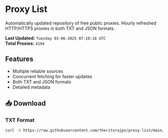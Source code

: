 # Proxy List

Automatically updated repository of free public proxies. Hourly refreshed HTTP/HTTPS proxies in both TXT and JSON formats.

**Last Updated:** `Tuesday 03-06-2025 07:10:18 UTC`  
**Total Proxies:** `4194`

## Features
- Multiple reliable sources
- Concurrent fetching for faster updates
- Both TXT and JSON formats
- Detailed metadata

## 📥 Download

### TXT Format
```bash
curl -O https://raw.githubusercontent.com/theriturajps/proxy-list/main/proxies.txt